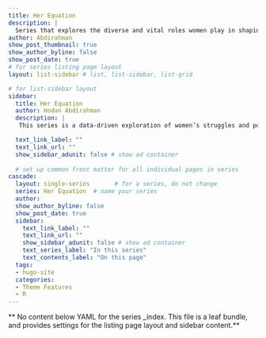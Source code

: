 ```yaml
---
title: Her Equation
description: |
  Series that explores the diverse and vital roles women play in shaping our world.
author: Abdirahman
show_post_thumbnail: true
show_author_byline: false
show_post_date: true
# for series listing page layout
layout: list-sidebar # list, list-sidebar, list-grid

# for list-sidebar layout
sidebar: 
  title: Her Equation
  author: Hodan Abdirahman
  description: |
   This series is a data-driven exploration of women’s struggles and power throughout history and today. This series tells diverse stories through numbers, shedding light on the challenges women face—whether in health, income, or representation—and highlighting their resilience and contributions.

  text_link_label: ""
  text_link_url: ""
  show_sidebar_adunit: false # show ad container
  
  # set up common front matter for all individual pages in series
cascade:
  layout: single-series       # for a series, do not change
  series: Her Equation  # name your series
  author:
  show_author_byline: false
  show_post_date: true
  sidebar:
    text_link_label: ""
    text_link_url: ""
    show_sidebar_adunit: false # show ad container
    text_series_label: "In this series" 
    text_contents_label: "On this page" 
  tags:
  - hugo-site
  categories:
  - Theme Features
  - R
---
```


** No content below YAML for the series _index. This file is a leaf bundle, and provides settings for the listing page layout and sidebar content.**
